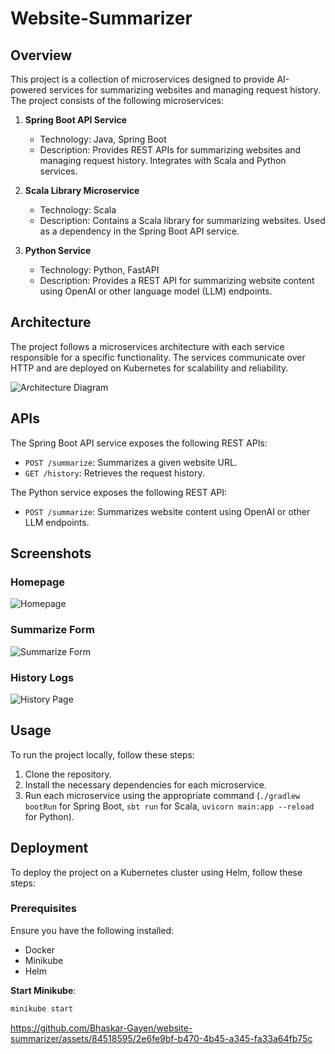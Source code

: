 # Website-Summarizer

## Overview

This project is a collection of microservices designed to provide AI-powered services for summarizing websites and managing request history. The project consists of the following microservices:

1. **Spring Boot API Service**
   - Technology: Java, Spring Boot
   - Description: Provides REST APIs for summarizing websites and managing request history. Integrates with Scala and Python services.

2. **Scala Library Microservice**
   - Technology: Scala
   - Description: Contains a Scala library for summarizing websites. Used as a dependency in the Spring Boot API service.

3. **Python Service**
   - Technology: Python, FastAPI
   - Description: Provides a REST API for summarizing website content using OpenAI or other language model (LLM) endpoints.

## Architecture

The project follows a microservices architecture with each service responsible for a specific functionality. The services communicate over HTTP and are deployed on Kubernetes for scalability and reliability.

![Architecture Diagram](https://github.com/Bhaskar-Gayen/website-summarizer/assets/84518595/ea36e5e6-5941-49b1-8f9b-e4a15d1f85cd)

## APIs

The Spring Boot API service exposes the following REST APIs:

- `POST /summarize`: Summarizes a given website URL.
- `GET /history`: Retrieves the request history.

The Python service exposes the following REST API:

- `POST /summarize`: Summarizes website content using OpenAI or other LLM endpoints.

## Screenshots

### Homepage
![Homepage](https://github.com/Bhaskar-Gayen/website-summarizer/assets/84518595/e82f30a0-78f6-46a4-86a1-593e06b1c775)

### Summarize Form
![Summarize Form](https://github.com/Bhaskar-Gayen/website-summarizer/assets/84518595/9c060657-39e4-4e91-8299-b04d06718ca0)

### History Logs
![History Page](https://github.com/Bhaskar-Gayen/website-summarizer/assets/84518595/1a2544a9-ba49-48b9-ba98-d17e365e5757)

## Usage

To run the project locally, follow these steps:

1. Clone the repository.
2. Install the necessary dependencies for each microservice.
3. Run each microservice using the appropriate command (`./gradlew bootRun` for Spring Boot, `sbt run` for Scala, `uvicorn main:app --reload` for Python).

## Deployment

To deploy the project on a Kubernetes cluster using Helm, follow these steps:

### Prerequisites

Ensure you have the following installed:

- Docker
- Minikube
- Helm


 **Start Minikube**:
   ```sh
minikube start
```  
 
https://github.com/Bhaskar-Gayen/website-summarizer/assets/84518595/2e6fe9bf-b470-4b45-a345-fa33a64fb75c

 
